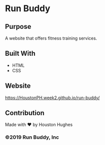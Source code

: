 # Run Buddy

## Purpose
A website that offers fitness training services.

## Built With
* HTML
* CSS

## Website
https://HoustonPH.week2.github.io/run-buddy/

## Contribution
Made with ❤️ by Houston Hughes
### ©️2019 Run Buddy, Inc 
